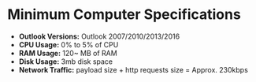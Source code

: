 # Minimum Computer Specifications

* **Outlook Versions:** Outlook 2007/2010/2013/2016
* **CPU Usage:** 0% to 5% of CPU
* **RAM Usage:** 120~ MB of RAM
* **Disk Usage:** 3mb disk space
* **Network Traffic:** payload size + http requests size = Approx. 230kbps